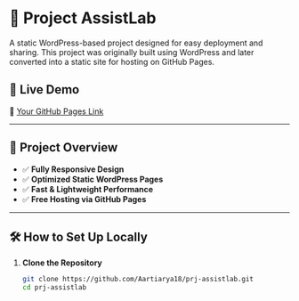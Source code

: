 # 📌 Project AssistLab  

A static WordPress-based project designed for easy deployment and sharing. This project was originally built using WordPress and later converted into a static site for hosting on GitHub Pages.

## 🚀 Live Demo  
🔗 [Your GitHub Pages Link](https://subtle-rolypoly-1338bd.netlify.app/) 

---

## 📂 Project Overview  
- ✅ **Fully Responsive Design**  
- ✅ **Optimized Static WordPress Pages**  
- ✅ **Fast & Lightweight Performance**  
- ✅ **Free Hosting via GitHub Pages**  

---

## 🛠 How to Set Up Locally  

1. **Clone the Repository**  
   ```bash
   git clone https://github.com/Aartiarya18/prj-assistlab.git
   cd prj-assistlab
